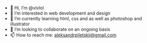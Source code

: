 - 👋 Hi, I’m @vivlol
- 👀 I’m interested in web development and design
- 🌱 I’m currently learning html, css and as well as photoshop and illustrator
- 💞️ I’m looking to collaborate on an ongoing basis
- 📫 How to reach me: aleksandrpiletskii@gmail.com

